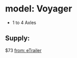 # model: Voyager
- 1 to 4 Axles

## Supply:
$73 [from: eTrailer](https://www.etrailer.com/Trailer-Brake-Controller/Tekonsha/39510.html)
